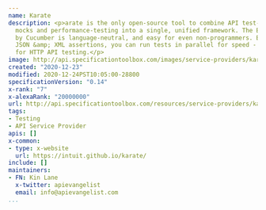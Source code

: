 ```yaml
---
name: Karate
description: <p>arate is the only open-source tool to combine API test-automation,
  mocks and performance-testing into a single, unified framework. The BDD syntax popularized
  by Cucumber is language-neutral, and easy for even non-programmers. Besides powerful
  JSON &amp; XML assertions, you can run tests in parallel for speed - which is critical
  for HTTP API testing.</p>
image: http://api.specificationtoolbox.com/images/service-providers/karate.jpg
created: "2020-12-23"
modified: 2020-12-24PST10:05:00-28800
specificationVersion: "0.14"
x-rank: "7"
x-alexaRank: "20000000"
url: http://api.specificationtoolbox.com/resources/service-providers/karate/
tags:
- Testing
- API Service Provider
apis: []
x-common:
- type: x-website
  url: https://intuit.github.io/karate/
include: []
maintainers:
- FN: Kin Lane
  x-twitter: apievangelist
  email: info@apievangelist.com
...
```

